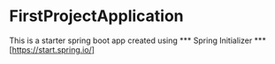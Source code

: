 # FirstProjectApplication

This is a starter spring boot app created using *** Spring Initializer *** [https://start.spring.io/]


